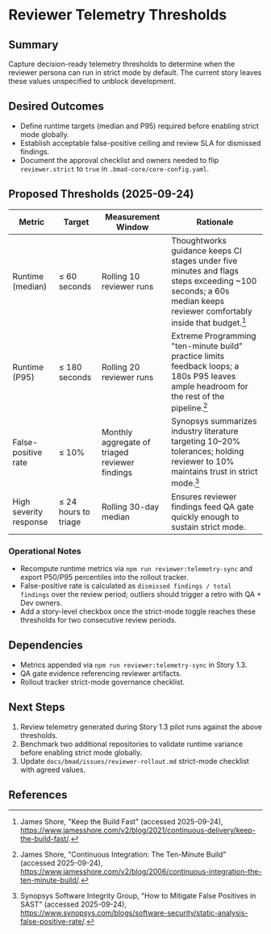 # Reviewer Telemetry Thresholds

## Summary

Capture decision-ready telemetry thresholds to determine when the reviewer persona can run in strict mode by default. The current story leaves these values unspecified to unblock development.

## Desired Outcomes

- Define runtime targets (median and P95) required before enabling strict mode globally.
- Establish acceptable false-positive ceiling and review SLA for dismissed findings.
- Document the approval checklist and owners needed to flip `reviewer.strict` to `true` in `.bmad-core/core-config.yaml`.

## Proposed Thresholds (2025-09-24)

| Metric                 | Target               | Measurement Window                             | Rationale                                                                                                                                                                        |
| ---------------------- | -------------------- | ---------------------------------------------- | -------------------------------------------------------------------------------------------------------------------------------------------------------------------------------- |
| Runtime (median)       | ≤ 60 seconds         | Rolling 10 reviewer runs                       | Thoughtworks guidance keeps CI stages under five minutes and flags steps exceeding ~100 seconds; a 60s median keeps reviewer comfortably inside that budget.[^thoughtworks-fast] |
| Runtime (P95)          | ≤ 180 seconds        | Rolling 20 reviewer runs                       | Extreme Programming "ten-minute build" practice limits feedback loops; a 180s P95 leaves ample headroom for the rest of the pipeline.[^ten-minute-build]                         |
| False-positive rate    | ≤ 10%                | Monthly aggregate of triaged reviewer findings | Synopsys summarizes industry literature targeting 10–20% tolerances; holding reviewer to 10% maintains trust in strict mode.[^synopsys-fp]                                       |
| High severity response | ≤ 24 hours to triage | Rolling 30-day median                          | Ensures reviewer findings feed QA gate quickly enough to sustain strict mode.                                                                                                    |

### Operational Notes

- Recompute runtime metrics via `npm run reviewer:telemetry-sync` and export P50/P95 percentiles into the rollout tracker.
- False-positive rate is calculated as `dismissed findings / total findings` over the review period; outliers should trigger a retro with QA + Dev owners.
- Add a story-level checkbox once the strict-mode toggle reaches these thresholds for two consecutive review periods.

## Dependencies

- Metrics appended via `npm run reviewer:telemetry-sync` in Story 1.3.
- QA gate evidence referencing reviewer artifacts.
- Rollout tracker strict-mode governance checklist.

## Next Steps

1. Review telemetry generated during Story 1.3 pilot runs against the above thresholds.
2. Benchmark two additional repositories to validate runtime variance before enabling strict mode globally.
3. Update `docs/bmad/issues/reviewer-rollout.md` strict-mode checklist with agreed values.

## References

[^thoughtworks-fast]: James Shore, "Keep the Build Fast" (accessed 2025-09-24), https://www.jamesshore.com/v2/blog/2021/continuous-delivery/keep-the-build-fast/.

[^ten-minute-build]: James Shore, "Continuous Integration: The Ten-Minute Build" (accessed 2025-09-24), https://www.jamesshore.com/v2/blog/2006/continuous-integration-the-ten-minute-build/.

[^synopsys-fp]: Synopsys Software Integrity Group, "How to Mitigate False Positives in SAST" (accessed 2025-09-24), https://www.synopsys.com/blogs/software-security/static-analysis-false-positive-rate/.
